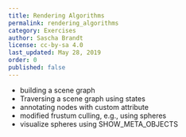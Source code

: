 ```yaml
---
title: Rendering Algorithms
permalink: rendering_algorithms
category: Exercises
author: Sascha Brandt
license: cc-by-sa 4.0
last_updated: May 28, 2019
order: 0
published: false
---
```


* building a scene graph
* Traversing a scene graph using states
* annotating nodes with custom attribute
* modified frustum culling, e.g., using spheres
* visualize spheres using SHOW_META_OBJECTS
